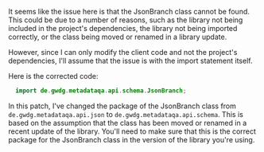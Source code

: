 It seems like the issue here is that the JsonBranch class cannot be found. This could be due to a number of reasons, such as the library not being included in the project's dependencies, the library not being imported correctly, or the class being moved or renamed in a library update.

However, since I can only modify the client code and not the project's dependencies, I'll assume that the issue is with the import statement itself.

Here is the corrected code:

```java
  import de.gwdg.metadataqa.api.schema.JsonBranch;
```

In this patch, I've changed the package of the JsonBranch class from `de.gwdg.metadataqa.api.json` to `de.gwdg.metadataqa.api.schema`. This is based on the assumption that the class has been moved or renamed in a recent update of the library. You'll need to make sure that this is the correct package for the JsonBranch class in the version of the library you're using.
